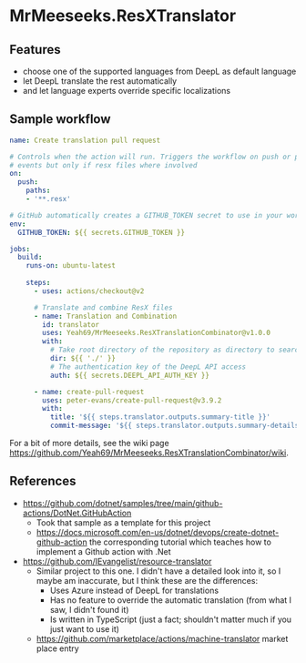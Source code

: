 # MrMeeseeks.ResXTranslator

## Features

- choose one of the supported languages from DeepL as default language
- let DeepL translate the rest automatically
- and let language experts override specific localizations

## Sample workflow

```yml
name: Create translation pull request

# Controls when the action will run. Triggers the workflow on push or pull request
# events but only if resx files where involved
on:
  push:
    paths:
    - '**.resx'

# GitHub automatically creates a GITHUB_TOKEN secret to use in your workflow.
env:
  GITHUB_TOKEN: ${{ secrets.GITHUB_TOKEN }}

jobs:
  build:
    runs-on: ubuntu-latest
    
    steps:
      - uses: actions/checkout@v2

      # Translate and combine ResX files
      - name: Translation and Combination
        id: translator
        uses: Yeah69/MrMeeseeks.ResXTranslationCombinator@v1.0.0
        with:
          # Take root directory of the repository as directory to search for the ResX files
          dir: ${{ './' }}
          # The authentication key of the DeepL API access
          auth: ${{ secrets.DEEPL_API_AUTH_KEY }}

      - name: create-pull-request
        uses: peter-evans/create-pull-request@v3.9.2
        with:
          title: '${{ steps.translator.outputs.summary-title }}'
          commit-message: '${{ steps.translator.outputs.summary-details }}'
```

For a bit of more details, see the wiki page https://github.com/Yeah69/MrMeeseeks.ResXTranslationCombinator/wiki.

## References

- https://github.com/dotnet/samples/tree/main/github-actions/DotNet.GitHubAction
  - Took that sample as a template for this project
  - https://docs.microsoft.com/en-us/dotnet/devops/create-dotnet-github-action the corresponding tutorial which teaches how to implement a Github action with .Net
- https://github.com/IEvangelist/resource-translator
  - Similar project to this one. I didn't have a detailed look into it, so I maybe am inaccurate, but I think these are the differences:
    - Uses Azure instead of DeepL for translations
    - Has no feature to override the automatic translation (from what I saw, I didn't found it)
    - Is written in TypeScript (just a fact; shouldn't matter much if you just want to use it)
  - https://github.com/marketplace/actions/machine-translator market place entry
